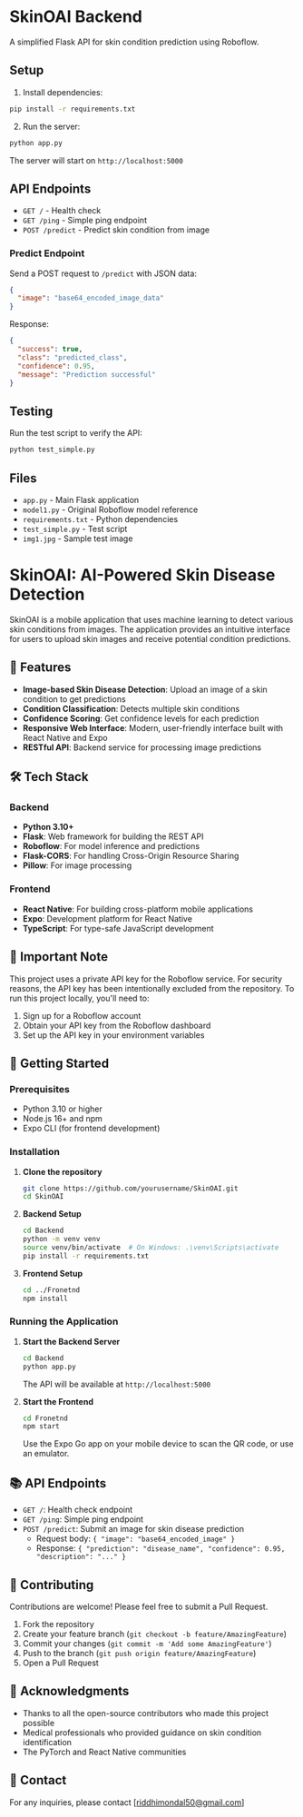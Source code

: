 # SkinOAI Backend

A simplified Flask API for skin condition prediction using Roboflow.

## Setup

1. Install dependencies:
```bash
pip install -r requirements.txt
```

2. Run the server:
```bash
python app.py
```

The server will start on `http://localhost:5000`

## API Endpoints

- `GET /` - Health check
- `GET /ping` - Simple ping endpoint
- `POST /predict` - Predict skin condition from image

### Predict Endpoint

Send a POST request to `/predict` with JSON data:

```json
{
  "image": "base64_encoded_image_data"
}
```

Response:
```json
{
  "success": true,
  "class": "predicted_class",
  "confidence": 0.95,
  "message": "Prediction successful"
}
```

## Testing

Run the test script to verify the API:
```bash
python test_simple.py
```

## Files

- `app.py` - Main Flask application
- `model1.py` - Original Roboflow model reference
- `requirements.txt` - Python dependencies
- `test_simple.py` - Test script
- `img1.jpg` - Sample test image

# SkinOAI: AI-Powered Skin Disease Detection

SkinOAI is a mobile application that uses machine learning to detect various skin conditions from images. The application provides an intuitive interface for users to upload skin images and receive potential condition predictions.

## 🚀 Features

- **Image-based Skin Disease Detection**: Upload an image of a skin condition to get predictions
- **Condition Classification**: Detects multiple skin conditions
- **Confidence Scoring**: Get confidence levels for each prediction
- **Responsive Web Interface**: Modern, user-friendly interface built with React Native and Expo
- **RESTful API**: Backend service for processing image predictions

## 🛠️ Tech Stack

### Backend
- **Python 3.10+**
- **Flask**: Web framework for building the REST API
- **Roboflow**: For model inference and predictions
- **Flask-CORS**: For handling Cross-Origin Resource Sharing
- **Pillow**: For image processing

### Frontend
- **React Native**: For building cross-platform mobile applications
- **Expo**: Development platform for React Native
- **TypeScript**: For type-safe JavaScript development

## 🔑 Important Note

This project uses a private API key for the Roboflow service. For security reasons, the API key has been intentionally excluded from the repository. To run this project locally, you'll need to:

1. Sign up for a Roboflow account
2. Obtain your API key from the Roboflow dashboard
3. Set up the API key in your environment variables

## 🚀 Getting Started

### Prerequisites

- Python 3.10 or higher
- Node.js 16+ and npm
- Expo CLI (for frontend development)

### Installation

1. **Clone the repository**
   ```bash
   git clone https://github.com/yourusername/SkinOAI.git
   cd SkinOAI
   ```

2. **Backend Setup**
   ```bash
   cd Backend
   python -m venv venv
   source venv/bin/activate  # On Windows: .\venv\Scripts\activate
   pip install -r requirements.txt
   ```

3. **Frontend Setup**
   ```bash
   cd ../Fronetnd
   npm install
   ```

### Running the Application

1. **Start the Backend Server**
   ```bash
   cd Backend
   python app.py
   ```
   The API will be available at `http://localhost:5000`

2. **Start the Frontend**
   ```bash
   cd Fronetnd
   npm start
   ```
   Use the Expo Go app on your mobile device to scan the QR code, or use an emulator.

## 📚 API Endpoints

- `GET /`: Health check endpoint
- `GET /ping`: Simple ping endpoint
- `POST /predict`: Submit an image for skin disease prediction
  - Request body: `{ "image": "base64_encoded_image" }`
  - Response: `{ "prediction": "disease_name", "confidence": 0.95, "description": "..." }`

## 🤝 Contributing

Contributions are welcome! Please feel free to submit a Pull Request.

1. Fork the repository
2. Create your feature branch (`git checkout -b feature/AmazingFeature`)
3. Commit your changes (`git commit -m 'Add some AmazingFeature'`)
4. Push to the branch (`git push origin feature/AmazingFeature`)
5. Open a Pull Request

## 🙏 Acknowledgments

- Thanks to all the open-source contributors who made this project possible
- Medical professionals who provided guidance on skin condition identification
- The PyTorch and React Native communities

## 📧 Contact

For any inquiries, please contact [riddhimondal50@gmail.com]
